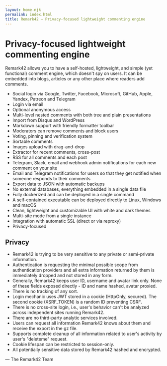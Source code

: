 ```yaml
---
layout: home.njk
permalink: index.html
title: Remark42 – Privacy-focused lightweight commenting engine
---
```


<h1 class="text-center !text-4xl !md:text-5xl">Privacy-focused lightweight commenting engine</h1>

Remark42 allows you to have a self-hosted, lightweight, and simple (yet functional) comment engine, which doesn't spy on users. It can be embedded into blogs, articles or any other place where readers add comments.

- Social login via Google, Twitter, Facebook, Microsoft, GitHub, Apple, Yandex, Patreon and Telegram
- Login via email
- Optional anonymous access
- Multi-level nested comments with both tree and plain presentations
- Import from Disqus and WordPress
- Markdown support with friendly formatter toolbar
- Moderators can remove comments and block users
- Voting, pinning and verification system
- Sortable comments
- Images upload with drag-and-drop
- Extractor for recent comments, cross-post
- RSS for all comments and each post
- Telegram, Slack, email and webhook admin notifications for each new comment on your site
- Email and Telegram notifications for users so that they get notified when someone responds to their comments
- Export data to JSON with automatic backups
- No external databases, everything embedded in a single data file
- Fully dockerized and can be deployed in a single command
- A self-contained executable can be deployed directly to Linux, Windows and macOS
- Clean, lightweight and customizable UI with white and dark themes
- Multi-site mode from a single instance
- Integration with automatic SSL (direct or via reproxy)
- Privacy-focused

## Privacy

- Remark42 is trying to be very sensitive to any private or semi-private information.
- Authentication is requesting the minimal possible scope from authentication providers and all extra information returned by them is immediately dropped and not stored in any form.
- Generally, Remark42 keeps user ID, username and avatar link only. None of these fields exposed directly - ID and name hashed, avatar proxied.
- There is no tracking of any sort.
- Login mechanic uses JWT stored in a cookie (HttpOnly, secured). The second cookie (XSRF_TOKEN) is a random ID preventing CSRF.
- There is no cross-site login, i.e., user's behavior can't be analyzed across independent sites running Remark42.
- There are no third-party analytic services involved.
- Users can request all information Remark42 knows about them and receive the export in the gz file.
- Supports complete cleanup of all information related to user's activity by user's "deleteme" request.
- Cookie lifespan can be restricted to session-only.
- All potentially sensitive data stored by Remark42 hashed and encrypted.

<div class="text-right italic">— The Remark42 Team</div>
